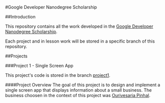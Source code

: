 #Google Developer Nanodegree Scholarship

##Introduction

This repository contains all the work developed in the [Google Developer Nanodegree Scholarship](https://sites.google.com/knowlabs.com/gdnd2017).

Each project and in lesson work will be stored in a specific branch of this repository.
 
##Projects

###Project 1 - Single Screen App

This project's code is stored in the branch [project1](https://github.com/EnduranceCode/GoogleDeveloperNanodegreeScholarship).

####Project Overview
The goal of this project is to design and implement a single screen app that displays information about a small business. The business choosen in the context of this project was [Ourivesaria Pinhal](http://www.rpinhal.pt/ourivesaria/). 
